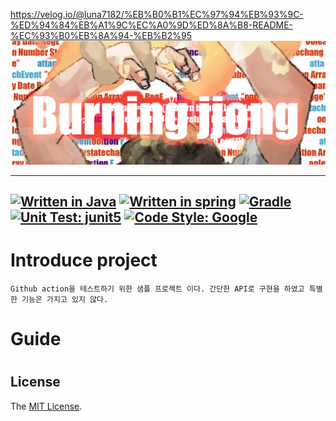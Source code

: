 https://velog.io/@luna7182/%EB%B0%B1%EC%97%94%EB%93%9C-%ED%94%84%EB%A1%9C%EC%A0%9D%ED%8A%B8-README-%EC%93%B0%EB%8A%94-%EB%B2%95
[![jjong-logo](./docs/images/GH-Logo.png)](https://www.linkedin.com/in/jongsang-han/)

---
[![Written in Java](https://img.shields.io/static/v1?message=Jdk21&labelColor=5c5c5c&color=FF7800&logoColor=white&label=%20&logo=openjdk)](https://jdk.java.net/21/)
[![Written in spring](https://img.shields.io/static/v1?message=SpringBoot-3.2&labelColor=5c5c5c&color=6DB33F&logoColor=white&label=%20&logo=SpringBoot)](https://spring.io/projects/spring-boot)
[![Gradle](https://img.shields.io/static/v1?message=Gradle-8.5&labelColor=5c5c5c&color=blue&logoColor=white&label=%20&logo=Gradle)](https://docs.gradle.org/8.4/userguide/userguide.html)
[![Unit Test: junit5](https://img.shields.io/static/v1?message=junit-5.9.2&labelColor=5c5c5c&color=25a162&logoColor=white&label=%20&logo=junit5)](https://junit.org/junit5/)
[![Code Style: Google](http://is.am/5hzj)](https://github.com/google/gts)
---
# Introduce project
```text
Github action을 테스트하기 위한 샘플 프로젝트 이다. 간단한 API로 구현을 하였고 특별한 기능은 가지고 있지 않다.
```

# Guide

# 


## License
The [MIT License](LICENSE).